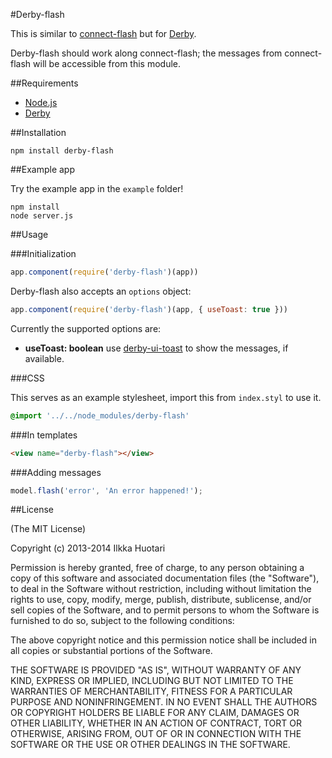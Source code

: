 #Derby-flash

This is similar to [connect-flash](https://github.com/jaredhanson/connect-flash) but for [Derby](http://derbyjs.com/). 

Derby-flash should work along connect-flash; the messages from connect-flash will be accessible from this module.

##Requirements

- [Node.js](http://nodejs.org)
- [Derby](http://derbyjs.com/)


##Installation

`npm install derby-flash`

##Example app

Try the example app in the `example` folder!

```
npm install
node server.js
```

##Usage

###Initialization

```javascript
app.component(require('derby-flash')(app))
```

Derby-flash also accepts an `options` object:

```javascript
app.component(require('derby-flash')(app, { useToast: true }))
```

Currently the supported options are:

- **useToast: boolean**
	use [derby-ui-toast](https://github.com/ile/derby-ui-toast) to show the messages, if available.

###CSS

This serves as an example stylesheet, import this from `index.styl` to use it. 
```css
@import '../../node_modules/derby-flash'
```

###In templates

```html
<view name="derby-flash"></view>
```

###Adding messages

```javascript
model.flash('error', 'An error happened!');

```

##License

(The MIT License)

Copyright (c) 2013-2014 Ilkka Huotari

Permission is hereby granted, free of charge, to any person obtaining a copy of this software and associated documentation files (the "Software"), to deal in the Software without restriction, including without limitation the rights to use, copy, modify, merge, publish, distribute, sublicense, and/or sell copies of the Software, and to permit persons to whom the Software is furnished to do so, subject to the following conditions:

The above copyright notice and this permission notice shall be included in all copies or substantial portions of the Software.

THE SOFTWARE IS PROVIDED "AS IS", WITHOUT WARRANTY OF ANY KIND, EXPRESS OR IMPLIED, INCLUDING BUT NOT LIMITED TO THE WARRANTIES OF MERCHANTABILITY, FITNESS FOR A PARTICULAR PURPOSE AND NONINFRINGEMENT. IN NO EVENT SHALL THE AUTHORS OR COPYRIGHT HOLDERS BE LIABLE FOR ANY CLAIM, DAMAGES OR OTHER LIABILITY, WHETHER IN AN ACTION OF CONTRACT, TORT OR OTHERWISE, ARISING FROM, OUT OF OR IN CONNECTION WITH THE SOFTWARE OR THE USE OR OTHER DEALINGS IN THE SOFTWARE.
